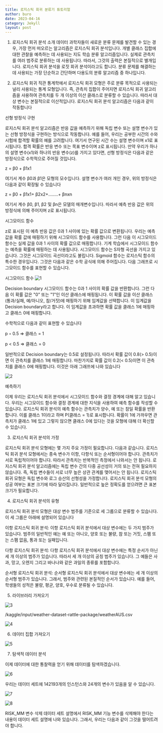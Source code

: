 ```yaml
---
title: 로지스틱 회귀 분류기 튜토리얼
author: buro
date: 2023-04-16
category: Jekyll
layout: post
---
```



1. 로지스틱 회귀 분석 소개
데이터 과학자들이 새로운 분류 문제를 발견할 수 있는 경우, 가장 먼저 떠오르는 알고리즘은 로지스틱 회귀 분석입니다. 개별 클래스 집합에 대한 관찰을 예측하는 데 사용되는 지도 학습 분류 알고리즘입니다. 실제로 관측치를 여러 범주로 분류하는 데 사용됩니다. 따라서, 그것의 출력은 본질적으로 별개입니다. 로지스틱 회귀 분석을 로짓 회귀 분석이라고도 합니다. 분류 문제를 해결하는 데 사용되는 가장 단순하고 간단하며 다용도의 분류 알고리즘 중 하나입니다.


2. 로지스틱 회귀 직관
통계학에서 로지스틱 회귀 모형은 주로 분류 목적으로 사용되는 널리 사용되는 통계 모형입니다. 즉, 관측치 집합이 주어지면 로지스틱 회귀 알고리즘을 사용하여 관측치를 두 개 이상의 이산 클래스로 분류할 수 있습니다. 따라서 대상 변수는 본질적으로 이산적입니다. 
로지스틱 회귀 분석 알고리즘은 다음과 같이 작동합니다

선형 방정식 구현

로지스틱 회귀 분석 알고리즘은 반응 값을 예측하기 위해 독립 변수 또는 설명 변수가 있는 선형 방정식을 구현하는 방식으로 작동합니다. 예를 들어, 우리는 공부한 시간의 수와 시험에 합격할 확률의 예를 고려합니다. 여기서 연구된 시간 수는 설명 변수이며 x1로 표시됩니다. 합격 확률은 반응 변수 또는 목표 변수이며 z로 표시됩니다.
만약 우리가 하나의 설명 변수(x1)와 하나의 반응 변수(z)를 가지고 있다면, 선형 방정식은 다음과 같은 방정식으로 수학적으로 주어질 것입니다.

z = β0 + β1x1   

여기서 계수 β0과 β1은 모형의 모수입니다.
설명 변수가 여러 개인 경우, 위의 방정식은 다음과 같이 확장될 수 있습니다

z = β0 + β1x1+ β2x2+……..+ βnxn

여기서 계수 β0, β1, β2 및 βn은 모델의 매개변수입니다.
따라서 예측 반응 값은 위의 방정식에 의해 주어지며 z로 표시됩니다.

시그모이드 함수

z로 표시된 이 예측 반응 값은 0과 1 사이에 있는 확률 값으로 변환됩니다. 우리는 예측 값을 확률 값에 매핑하기 위해 시그모이드 함수를 사용합니다. 그런 다음 이 시그모이드 함수는 실제 값을 0과 1 사이의 확률 값으로 매핑합니다.
기계 학습에서 시그모이드 함수는 예측을 확률에 매핑하는 데 사용됩니다. 시그모이드 함수는 S자형 곡선을 가지고 있습니다. 그것은 시그모이드 곡선이라고도 불립니다.
Sigmoid 함수는 로지스틱 함수의 특수한 경우입니다. 그것은 다음과 같은 수학 공식에 의해 주어집니다.
다음 그래프로 시그모이드 함수를 표현할 수 있습니다.

시그모이드 함수
![1](https://user-images.githubusercontent.com/130293496/232280976-442e0648-692c-4350-bbd9-3f33ec604a49.png)

Decision boundary
시그모이드 함수는 0과 1 사이의 확률 값을 반환합니다. 그런 다음 이 확률 값은 "0" 또는 "1"인 이산 클래스에 매핑됩니다. 이 확률 값을 이산 클래스(통과/실패, 예/아니오, 참/거짓)에 매핑하기 위해 임계값을 선택합니다. 이 임계값을 Decision boundary라고 합니다. 이 임계값을 초과하면 확률 값을 클래스 1에 매핑하고 클래스 0에 매핑합니다.

수학적으로 다음과 같이 표현할 수 있습니다

p ◦ 0.5 => 클래스 = 1

p < 0.5 => 클래스 = 0

일반적으로 Decision boundary는 0.5로 설정됩니다. 따라서 확률 값이 0.8(> 0.5)이면 이 관측치를 클래스 1에 매핑합니다. 마찬가지로 확률 값이 0.2(< 0.5)이면 이 관측치를 클래스 0에 매핑합니다. 이것은 아래 그래프에 나와 있습니다

![2](https://user-images.githubusercontent.com/130293496/232281377-b349cc95-341f-42c9-b52c-467c61db3967.png)

예측하기

이제 우리는 로지스틱 회귀 분석에서 시그모이드 함수와 결정 경계에 대해 알고 있습니다. 우리는 시그모이드 함수와 결정 경계에 대한 지식을 사용하여 예측 함수를 작성할 수 있습니다. 로지스틱 회귀 분석의 예측 함수는 관측치가 양수, 예 또는 참일 확률을 반환합니다. 이를 클래스 1이라고 하며 P(클래스 = 1)로 표시합니다. 확률이 1에 가까우면 관측치가 클래스 1에 있고 그렇지 않으면 클래스 0에 있다는 것을 모형에 대해 더 확신할 수 있습니다.


3. 로지스틱 회귀 분석의 가정

로지스틱 회귀 분석 모형에는 몇 가지 주요 가정이 필요합니다. 다음과 같습니다.
로지스틱 회귀 분석 모형에서는 종속 변수가 이항, 다항식 또는 순서형이어야 합니다.
관측치가 서로 독립적이어야 합니다. 따라서 관측치는 반복적인 측정에서 나와서는 안 됩니다.
로지스틱 회귀 분석 알고리즘에는 독립 변수 간의 다중 공선성이 거의 또는 전혀 필요하지 않습니다. 즉, 독립 변수들이 서로 너무 높은 상관 관계를 맺어서는 안 됩니다.
로지스틱 회귀 모형은 독립 변수와 로그 승산의 선형성을 가정합니다.
로지스틱 회귀 분석 모형의 성공 여부는 표본 크기에 따라 달라집니다. 일반적으로 높은 정확도를 얻으려면 큰 표본 크기가 필요합니다.


4. 로지스틱 회귀 분석의 유형

로지스틱 회귀 분석 모형은 대상 변수 범주를 기준으로 세 그룹으로 분류할 수 있습니다. 이 세 그룹은 아래에 설명되어 있습니다

이항 로지스틱 회귀 분석: 이항 로지스틱 회귀 분석에서 대상 변수에는 두 가지 범주가 있습니다. 범주의 일반적인 예는 예 또는 아니오, 양호 또는 불량, 참 또는 거짓, 스팸 또는 스팸 없음, 통과 또는 실패입니다.

다항 로지스틱 회귀 분석: 다항 로지스틱 회귀 분석에서 대상 변수에는 특정 순서가 아닌 세 개 이상의 범주가 있습니다. 따라서 세 개 이상의 공칭 범주가 있습니다. 그 예들은 사과, 망고, 오렌지 그리고 바나나와 같은 과일의 종류를 포함합니다.

순서형 로지스틱 회귀 분석: 순서형 로지스틱 회귀 분석에서 대상 변수에는 세 개 이상의 순서형 범주가 있습니다. 그래서, 범주와 관련된 본질적인 순서가 있습니다. 예를 들어, 학생들의 성적은 불량, 평균, 양호, 우수로 분류될 수 있습니다.


5. 라이브러리 가져오기

![3](https://user-images.githubusercontent.com/130293496/232283030-25da8c87-5d98-41f3-85f3-847add074c38.png)

/kaggle/input/weather-dataset-rattle-package/weatherAUS.csv

![4](https://user-images.githubusercontent.com/130293496/232283142-30faa1d5-0bc2-4285-95cc-0970a0512ffb.png)


6. 데이터 집합 가져오기

![5](https://user-images.githubusercontent.com/130293496/232283258-7efb8988-5dfa-4d97-89a5-7e52b5a91368.png)


7. 탐색적 데이터 분석

이제 데이터에 대한 통찰력을 얻기 위해 데이터를 탐색하겠습니다.

![6](https://user-images.githubusercontent.com/130293496/232283475-913917a5-ee77-43c0-b293-2b581b22c84b.png)

우리는 데이터 세트에 142193개의 인스턴스와 24개의 변수가 있음을 알 수 있습니다.

![7](https://user-images.githubusercontent.com/130293496/232283503-decf3e5c-2b00-4984-b969-c68a9055ad0e.png)

![8](https://user-images.githubusercontent.com/130293496/232283534-d1dde109-ce22-4199-9ba6-8d5015a07a88.png)

RISK_MM 변수 삭제
데이터 세트 설명에서 RISK_MM 기능 변수를 삭제해야 한다는 내용이 데이터 세트 설명에 나와 있습니다. 그래서, 우리는 다음과 같이 그것을 떨어트려야 합니다.


